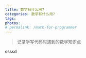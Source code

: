 ```yaml
---
title: 数学有什么用?
categories: 数学有什么用?
tags: 
photos:
# permalink: /math-for-programmer
---
```


> 记录学写代码时遇到的数学知识点


ssssd